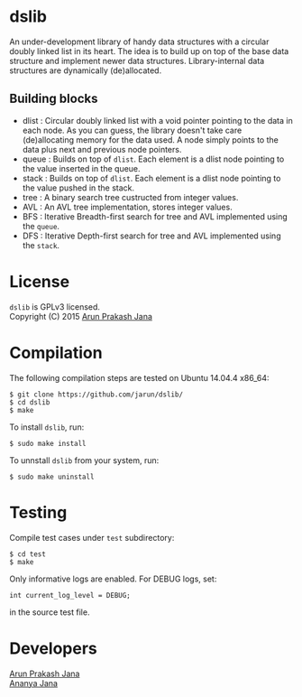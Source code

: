 # dslib
An under-development library of handy data structures with a circular doubly linked list in its heart. The idea is to build up on top of the base data structure and implement newer data structures. Library-internal data structures are dynamically (de)allocated.

Building blocks
-
- dlist : Circular doubly linked list with a void pointer pointing to the data in each node. As you can guess, the library doesn't take care (de)allocating memory for the data used. A node simply points to the data plus next and previous node pointers.
- queue : Builds on top of `dlist`. Each element is a dlist node pointing to the value inserted in the queue.
- stack : Builds on top of `dlist`. Each element is a dlist node pointing to the value pushed in the stack.
- tree : A binary search tree custructed from integer values.
- AVL : An AVL tree implementation, stores integer values.
- BFS : Iterative Breadth-first search for tree and AVL implemented using the `queue`.
- DFS : Iterative Depth-first search for tree and AVL implemented using the `stack`.

# License
`dslib` is GPLv3 licensed.  
Copyright (C) 2015 [Arun Prakash Jana](mailto:engineerarun@gmail.com)

# Compilation
The following compilation steps are tested on Ubuntu 14.04.4 x86_64:

    $ git clone https://github.com/jarun/dslib/
    $ cd dslib
    $ make

To install `dslib`, run:

    $ sudo make install

To unnstall `dslib` from your system, run:

    $ sudo make uninstall

# Testing
Compile test cases under `test` subdirectory:

    $ cd test
    $ make

Only informative logs are enabled. For DEBUG logs, set:

    int current_log_level = DEBUG;

in the source test file.

# Developers
[Arun Prakash Jana](mailto:engineerarun@gmail.com)  
[Ananya Jana](mailto:ananya.jana@gmail.com)
